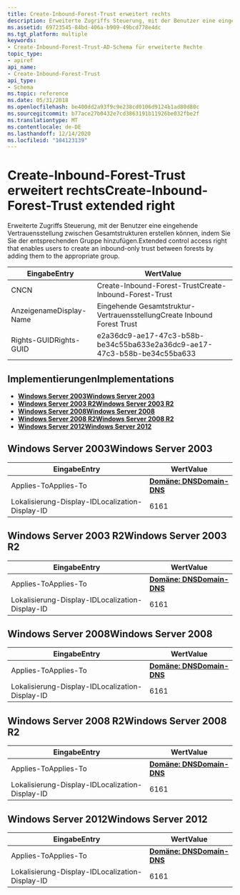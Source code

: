 ```yaml
---
title: Create-Inbound-Forest-Trust erweitert rechts
description: Erweiterte Zugriffs Steuerung, mit der Benutzer eine eingehende Vertrauensstellung zwischen Gesamtstrukturen erstellen können, indem Sie Sie der entsprechenden Gruppe hinzufügen.
ms.assetid: 69723545-84bd-406a-b909-49bcd778e4dc
ms.tgt_platform: multiple
keywords:
- Create-Inbound-Forest-Trust-AD-Schema für erweiterte Rechte
topic_type:
- apiref
api_name:
- Create-Inbound-Forest-Trust
api_type:
- Schema
ms.topic: reference
ms.date: 05/31/2018
ms.openlocfilehash: be400dd2a93f9c9e238cd0106d9124b1ad80d80c
ms.sourcegitcommit: b77ace27b0432e7cd3863191b11926be032fbe2f
ms.translationtype: MT
ms.contentlocale: de-DE
ms.lasthandoff: 12/14/2020
ms.locfileid: "104123139"
---
```

# <a name="create-inbound-forest-trust-extended-right"></a><span data-ttu-id="ef019-104">Create-Inbound-Forest-Trust erweitert rechts</span><span class="sxs-lookup"><span data-stu-id="ef019-104">Create-Inbound-Forest-Trust extended right</span></span>

<span data-ttu-id="ef019-105">Erweiterte Zugriffs Steuerung, mit der Benutzer eine eingehende Vertrauensstellung zwischen Gesamtstrukturen erstellen können, indem Sie Sie der entsprechenden Gruppe hinzufügen.</span><span class="sxs-lookup"><span data-stu-id="ef019-105">Extended control access right that enables users to create an inbound-only trust between forests by adding them to the appropriate group.</span></span>



| <span data-ttu-id="ef019-106">Eingabe</span><span class="sxs-lookup"><span data-stu-id="ef019-106">Entry</span></span> | <span data-ttu-id="ef019-107">Wert</span><span class="sxs-lookup"><span data-stu-id="ef019-107">Value</span></span> |
|--------------|--------------------------------------|
| <span data-ttu-id="ef019-108">CN</span><span class="sxs-lookup"><span data-stu-id="ef019-108">CN</span></span>           | <span data-ttu-id="ef019-109">Create-Inbound-Forest-Trust</span><span class="sxs-lookup"><span data-stu-id="ef019-109">Create-Inbound-Forest-Trust</span></span>          |
| <span data-ttu-id="ef019-110">Anzeigename</span><span class="sxs-lookup"><span data-stu-id="ef019-110">Display-Name</span></span> | <span data-ttu-id="ef019-111">Eingehende Gesamtstruktur-Vertrauensstellung</span><span class="sxs-lookup"><span data-stu-id="ef019-111">Create Inbound Forest Trust</span></span>          |
| <span data-ttu-id="ef019-112">Rights-GUID</span><span class="sxs-lookup"><span data-stu-id="ef019-112">Rights-GUID</span></span>  | <span data-ttu-id="ef019-113">e2a36dc9-ae17-47c3-b58b-be34c55ba633</span><span class="sxs-lookup"><span data-stu-id="ef019-113">e2a36dc9-ae17-47c3-b58b-be34c55ba633</span></span> |



## <a name="implementations"></a><span data-ttu-id="ef019-114">Implementierungen</span><span class="sxs-lookup"><span data-stu-id="ef019-114">Implementations</span></span>

-   [<span data-ttu-id="ef019-115">**Windows Server 2003**</span><span class="sxs-lookup"><span data-stu-id="ef019-115">**Windows Server 2003**</span></span>](#windows-server-2003)
-   [<span data-ttu-id="ef019-116">**Windows Server 2003 R2**</span><span class="sxs-lookup"><span data-stu-id="ef019-116">**Windows Server 2003 R2**</span></span>](#windows-server-2003-r2)
-   [<span data-ttu-id="ef019-117">**Windows Server 2008**</span><span class="sxs-lookup"><span data-stu-id="ef019-117">**Windows Server 2008**</span></span>](#windows-server-2008)
-   [<span data-ttu-id="ef019-118">**Windows Server 2008 R2**</span><span class="sxs-lookup"><span data-stu-id="ef019-118">**Windows Server 2008 R2**</span></span>](#windows-server-2008-r2)
-   [<span data-ttu-id="ef019-119">**Windows Server 2012**</span><span class="sxs-lookup"><span data-stu-id="ef019-119">**Windows Server 2012**</span></span>](#windows-server-2012)

## <a name="windows-server-2003"></a><span data-ttu-id="ef019-120">Windows Server 2003</span><span class="sxs-lookup"><span data-stu-id="ef019-120">Windows Server 2003</span></span>



| <span data-ttu-id="ef019-121">Eingabe</span><span class="sxs-lookup"><span data-stu-id="ef019-121">Entry</span></span> | <span data-ttu-id="ef019-122">Wert</span><span class="sxs-lookup"><span data-stu-id="ef019-122">Value</span></span> |
|-------------------------|----------------------------------------------|
| <span data-ttu-id="ef019-123">Applies-To</span><span class="sxs-lookup"><span data-stu-id="ef019-123">Applies-To</span></span>              | [<span data-ttu-id="ef019-124">**Domäne: DNS**</span><span class="sxs-lookup"><span data-stu-id="ef019-124">**Domain-DNS**</span></span>](c-domaindns.md)<br/> |
| <span data-ttu-id="ef019-125">Lokalisierung-Display-ID</span><span class="sxs-lookup"><span data-stu-id="ef019-125">Localization-Display-ID</span></span> | <span data-ttu-id="ef019-126">61</span><span class="sxs-lookup"><span data-stu-id="ef019-126">61</span></span>                                           |



## <a name="windows-server-2003-r2"></a><span data-ttu-id="ef019-127">Windows Server 2003 R2</span><span class="sxs-lookup"><span data-stu-id="ef019-127">Windows Server 2003 R2</span></span>



| <span data-ttu-id="ef019-128">Eingabe</span><span class="sxs-lookup"><span data-stu-id="ef019-128">Entry</span></span> | <span data-ttu-id="ef019-129">Wert</span><span class="sxs-lookup"><span data-stu-id="ef019-129">Value</span></span> |
|-------------------------|----------------------------------------------|
| <span data-ttu-id="ef019-130">Applies-To</span><span class="sxs-lookup"><span data-stu-id="ef019-130">Applies-To</span></span>              | [<span data-ttu-id="ef019-131">**Domäne: DNS**</span><span class="sxs-lookup"><span data-stu-id="ef019-131">**Domain-DNS**</span></span>](c-domaindns.md)<br/> |
| <span data-ttu-id="ef019-132">Lokalisierung-Display-ID</span><span class="sxs-lookup"><span data-stu-id="ef019-132">Localization-Display-ID</span></span> | <span data-ttu-id="ef019-133">61</span><span class="sxs-lookup"><span data-stu-id="ef019-133">61</span></span>                                           |



## <a name="windows-server-2008"></a><span data-ttu-id="ef019-134">Windows Server 2008</span><span class="sxs-lookup"><span data-stu-id="ef019-134">Windows Server 2008</span></span>



| <span data-ttu-id="ef019-135">Eingabe</span><span class="sxs-lookup"><span data-stu-id="ef019-135">Entry</span></span> | <span data-ttu-id="ef019-136">Wert</span><span class="sxs-lookup"><span data-stu-id="ef019-136">Value</span></span> |
|-------------------------|----------------------------------------------|
| <span data-ttu-id="ef019-137">Applies-To</span><span class="sxs-lookup"><span data-stu-id="ef019-137">Applies-To</span></span>              | [<span data-ttu-id="ef019-138">**Domäne: DNS**</span><span class="sxs-lookup"><span data-stu-id="ef019-138">**Domain-DNS**</span></span>](c-domaindns.md)<br/> |
| <span data-ttu-id="ef019-139">Lokalisierung-Display-ID</span><span class="sxs-lookup"><span data-stu-id="ef019-139">Localization-Display-ID</span></span> | <span data-ttu-id="ef019-140">61</span><span class="sxs-lookup"><span data-stu-id="ef019-140">61</span></span>                                           |



## <a name="windows-server-2008-r2"></a><span data-ttu-id="ef019-141">Windows Server 2008 R2</span><span class="sxs-lookup"><span data-stu-id="ef019-141">Windows Server 2008 R2</span></span>



| <span data-ttu-id="ef019-142">Eingabe</span><span class="sxs-lookup"><span data-stu-id="ef019-142">Entry</span></span> | <span data-ttu-id="ef019-143">Wert</span><span class="sxs-lookup"><span data-stu-id="ef019-143">Value</span></span> |
|-------------------------|----------------------------------------------|
| <span data-ttu-id="ef019-144">Applies-To</span><span class="sxs-lookup"><span data-stu-id="ef019-144">Applies-To</span></span>              | [<span data-ttu-id="ef019-145">**Domäne: DNS**</span><span class="sxs-lookup"><span data-stu-id="ef019-145">**Domain-DNS**</span></span>](c-domaindns.md)<br/> |
| <span data-ttu-id="ef019-146">Lokalisierung-Display-ID</span><span class="sxs-lookup"><span data-stu-id="ef019-146">Localization-Display-ID</span></span> | <span data-ttu-id="ef019-147">61</span><span class="sxs-lookup"><span data-stu-id="ef019-147">61</span></span>                                           |



## <a name="windows-server-2012"></a><span data-ttu-id="ef019-148">Windows Server 2012</span><span class="sxs-lookup"><span data-stu-id="ef019-148">Windows Server 2012</span></span>



| <span data-ttu-id="ef019-149">Eingabe</span><span class="sxs-lookup"><span data-stu-id="ef019-149">Entry</span></span> | <span data-ttu-id="ef019-150">Wert</span><span class="sxs-lookup"><span data-stu-id="ef019-150">Value</span></span> |
|-------------------------|----------------------------------------------|
| <span data-ttu-id="ef019-151">Applies-To</span><span class="sxs-lookup"><span data-stu-id="ef019-151">Applies-To</span></span>              | [<span data-ttu-id="ef019-152">**Domäne: DNS**</span><span class="sxs-lookup"><span data-stu-id="ef019-152">**Domain-DNS**</span></span>](c-domaindns.md)<br/> |
| <span data-ttu-id="ef019-153">Lokalisierung-Display-ID</span><span class="sxs-lookup"><span data-stu-id="ef019-153">Localization-Display-ID</span></span> | <span data-ttu-id="ef019-154">61</span><span class="sxs-lookup"><span data-stu-id="ef019-154">61</span></span>                                           |



 

 





